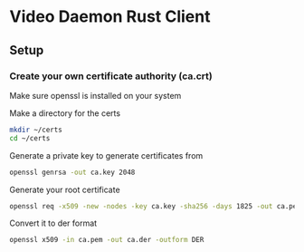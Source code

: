 # Video Daemon Rust Client

## Setup

### Create your own certificate authority (ca.crt)

Make sure openssl is installed on your system

Make a directory for the certs
```sh
mkdir ~/certs
cd ~/certs
```

Generate a private key to generate certificates from

```sh
openssl genrsa -out ca.key 2048
```

Generate your root certificate

```sh
openssl req -x509 -new -nodes -key ca.key -sha256 -days 1825 -out ca.pem
```

Convert it to der format

```sh
openssl x509 -in ca.pem -out ca.der -outform DER
```